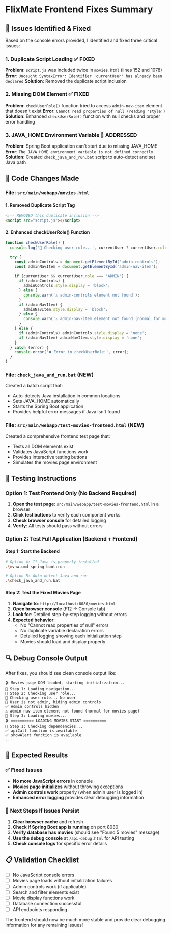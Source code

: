 # FlixMate Frontend Fixes Summary

## 🐛 Issues Identified & Fixed

Based on the console errors provided, I identified and fixed three critical issues:

### 1. **Duplicate Script Loading** ✅ FIXED
**Problem**: `script.js` was included twice in `movies.html` (lines 152 and 1078)
**Error**: `Uncaught SyntaxError: Identifier 'currentUser' has already been declared`
**Solution**: Removed the duplicate script inclusion

### 2. **Missing DOM Element** ✅ FIXED  
**Problem**: `checkUserRole()` function tried to access `admin-nav-item` element that doesn't exist
**Error**: `Cannot read properties of null (reading 'style')`
**Solution**: Enhanced `checkUserRole()` function with null checks and proper error handling

### 3. **JAVA_HOME Environment Variable** 🔧 ADDRESSED
**Problem**: Spring Boot application can't start due to missing JAVA_HOME
**Error**: `The JAVA_HOME environment variable is not defined correctly`
**Solution**: Created `check_java_and_run.bat` script to auto-detect and set Java path

## 🔧 Code Changes Made

### File: `src/main/webapp/movies.html`

#### 1. **Removed Duplicate Script Tag**
```html
<!-- REMOVED this duplicate inclusion -->
<script src="script.js"></script>
```

#### 2. **Enhanced checkUserRole() Function**
```javascript
function checkUserRole() {
  console.log('🔐 Checking user role...', currentUser ? currentUser.role : 'No user');
  
  try {
    const adminControls = document.getElementById('admin-controls');
    const adminNavItem = document.getElementById('admin-nav-item');
    
    if (currentUser && currentUser.role === 'ADMIN') {
      if (adminControls) {
        adminControls.style.display = 'block';
      } else {
        console.warn('⚠️ admin-controls element not found');
      }
      if (adminNavItem) {
        adminNavItem.style.display = 'block';
      } else {
        console.warn('⚠️ admin-nav-item element not found (normal for movies page)');
      }
    } else {
      if (adminControls) adminControls.style.display = 'none';
      if (adminNavItem) adminNavItem.style.display = 'none';
    }
  } catch (error) {
    console.error('❌ Error in checkUserRole:', error);
  }
}
```

### File: `check_java_and_run.bat` (NEW)
Created a batch script that:
- Auto-detects Java installation in common locations
- Sets JAVA_HOME automatically 
- Starts the Spring Boot application
- Provides helpful error messages if Java isn't found

### File: `src/main/webapp/test-movies-frontend.html` (NEW)
Created a comprehensive frontend test page that:
- Tests all DOM elements exist
- Validates JavaScript functions work
- Provides interactive testing buttons
- Simulates the movies page environment

## 🧪 Testing Instructions

### Option 1: Test Frontend Only (No Backend Required)
1. **Open the test page**: `src/main/webapp/test-movies-frontend.html` in a browser
2. **Click test buttons** to verify each component works
3. **Check browser console** for detailed logging
4. **Verify**: All tests should pass without errors

### Option 2: Test Full Application (Backend + Frontend)

#### Step 1: Start the Backend
```bash
# Option A: If Java is properly installed
.\mvnw.cmd spring-boot:run

# Option B: Auto-detect Java and run
.\check_java_and_run.bat
```

#### Step 2: Test the Fixed Movies Page
1. **Navigate to**: `http://localhost:8080/movies.html`
2. **Open browser console** (F12 → Console tab)
3. **Look for**: Detailed step-by-step logging without errors
4. **Expected behavior**: 
   - No "Cannot read properties of null" errors
   - No duplicate variable declaration errors
   - Detailed logging showing each initialization step
   - Movies should load and display properly

## 🔍 Debug Console Output

After fixes, you should see clean console output like:
```
🎬 Movies page DOM loaded, starting initialization...
📍 Step 1: Loading navigation...
📍 Step 2: Checking user role...
🔐 Checking user role... No user
👤 User is not admin, hiding admin controls
✅ Admin controls hidden
⚠️ admin-nav-item element not found (normal for movies page)
📍 Step 3: Loading movies...
🎬 ========== LOADING MOVIES START ==========
📍 Step 1: Checking dependencies...
✅ apiCall function is available
✅ showAlert function is available
...
```

## 🎯 Expected Results

### ✅ **Fixed Issues**
- **No more JavaScript errors** in console
- **Movies page initializes** without throwing exceptions
- **Admin controls work** properly (when admin user is logged in)
- **Enhanced error logging** provides clear debugging information

### 🔄 **Next Steps If Issues Persist**

1. **Clear browser cache** and refresh
2. **Check if Spring Boot app is running** on port 8080
3. **Verify database has movies** (should see "Found 5 movies" message)
4. **Use the debug console** at `/api-debug.html` for API testing
5. **Check console logs** for specific error details

## 📋 Validation Checklist

- [ ] No JavaScript console errors
- [ ] Movies page loads without initialization failures  
- [ ] Admin controls work (if applicable)
- [ ] Search and filter elements exist
- [ ] Movie display functions work
- [ ] Database connection successful
- [ ] API endpoints responding

The frontend should now be much more stable and provide clear debugging information for any remaining issues!
